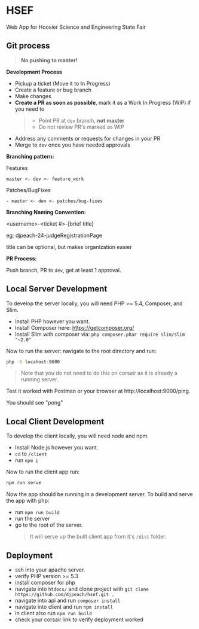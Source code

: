# HSEF

Web App for Hoosier Science and Engineering State Fair

## Git process

> **No pushing to master!**

**Development Process**

* Pickup a ticket (Move it to In Progress)
* Create a feature or bug branch
* Make changes
* **Create a PR as soon as possible**, mark it as a Work In Progress (WIP) if you need to
  > * Point PR at `dev` branch, **not master**
  > * Do not review PR's marked as WIP
* Address any comments or requests for changes in your PR
* Merge to `dev` once you have needed approvals

**Branching pattern:**

Features

``` text
master <- dev <- feature_work
```

Patches/BugFixes

```text
- master <- dev <- patches/bug-fixes
```

**Branching Naming Convention:**

\<username>-<ticket #>-[brief title]

eg: djpeach-24-judgeRegistrationPage

title can be optional, but makes organization easier

**PR Process:**

Push branch, PR to `dev`, get at least 1 approval.

## Local Server Development

To develop the server locally, you will need PHP >= 5.4, Composer, and Slim.

- Install PHP however you want.
- Install Composer here: https://getcomposer.org/
- Install Slim with composer via: `php composer.phar require slim/slim "~2.0"`

Now to run the server: navigate to the root directory and run:

```bash
php -S locahost:9000
```

> Note that you do not need to do this on corsair as it is already a running server.

Test it worked with Postman or your browser at http://localhost:9000/ping.

You should see "pong"

## Local Client Development

To develop the client locally, you will need node and npm.

- Install Node.js however you want.
- `cd` to `/client`
- run `npm i`

Now to run the client app run:

```bash
npm run serve
```

Now the app should be running in a development server. To build and serve the app with php:

- run `npm run build`
- run the server
- go to the root of the server.
  > It will serve up the built client app from it's `/dist` folder.

## Deployment

- ssh into your apache server.
- verify PHP version >= 5.3
- install composer for php
- navigate into `htdocs/` and clone project with `git clone https://github.com/djpeach/hsef.git .`
- navigate into api and run `composer install`
- navigate into client and run `npm install`
- in client also run `npm run build`
- check your corsair link to verify deployment worked